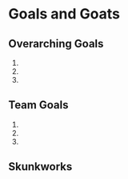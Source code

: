 # Goals and Goats


## Overarching Goals
1.   
2.  
3. 

## Team Goals 
1.  
2.  
3. 

## Skunkworks
 

 
